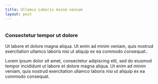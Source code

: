 ```yaml
---
title: Ullamco Laboris minim veniam
layout: post
---
```


<span class="image featured"><img src="{{ site.baseurl }}/assets/images/pic03.jpg" alt=""></span>
<h3>Consectetur tempor ut dolore</h3>
<p>Ut labore et dolore magna aliqua. Ut enim ad minim veniam, quis nostrud exercitation ullamco laboris nisi ut aliquip ex ea commodo consequat..</p>
<p>Lorem ipsum dolor sit amet, consectetur adipiscing elit, sed do eiusmod tempor incididunt ut labore et dolore magna aliqua. Ut enim ad minim veniam, quis nostrud exercitation ullamco laboris nisi ut aliquip ex ea commodo consequat.</p>
